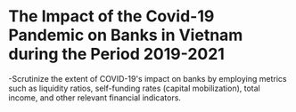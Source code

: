 # The Impact of the Covid-19 Pandemic on Banks in Vietnam during the Period 2019-2021

-Scrutinize the extent of COVID-19's impact on banks by employing metrics such as liquidity ratios, self-funding rates (capital mobilization), total income, and other relevant financial indicators.
